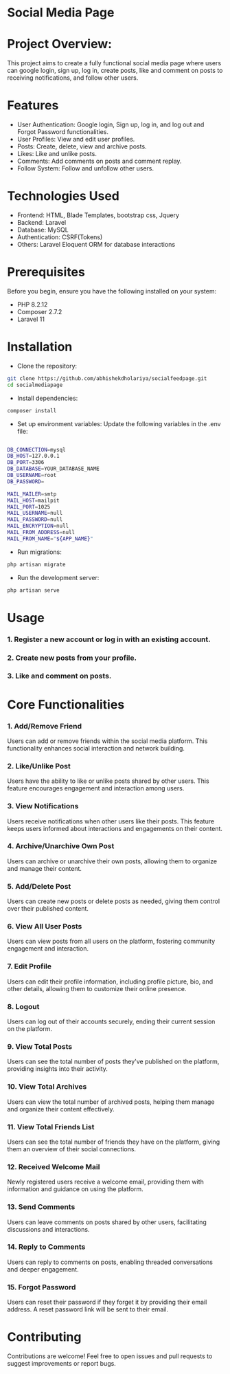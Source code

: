 # Social Media Page


# Project Overview:
This project aims to create a fully functional social media page where users can google login, sign up, log in, create posts, like and comment on posts to receiving notifications, and follow other users.

# Features
- User Authentication: Google login, Sign up, log in, and log out and Forgot Password functionalities.
- User Profiles: View and edit user profiles.
- Posts: Create, delete, view and archive posts.
- Likes: Like and unlike posts.
- Comments: Add comments on posts and comment replay.
- Follow System: Follow and unfollow other users.

# Technologies Used
- Frontend:
 HTML,
 Blade Templates,
 bootstrap css,
 Jquery
- Backend:
Laravel
- Database:
 MySQL
- Authentication:
 CSRF(Tokens)
- Others:
 Laravel Eloquent ORM for database interactions

#  Prerequisites
Before you begin, ensure you have the following installed on your system:
- PHP 8.2.12
- Composer 2.7.2
- Laravel 11

# Installation
- Clone the repository:
```bash
git clone https://github.com/abhishekdholariya/socialfeedpage.git
cd socialmediapage
```

- Install dependencies:
```bash
composer install
```

- Set up environment variables:
Update the following variables in the .env file:
```bash

DB_CONNECTION=mysql
DB_HOST=127.0.0.1
DB_PORT=3306
DB_DATABASE=YOUR_DATABASE_NAME
DB_USERNAME=root
DB_PASSWORD=

MAIL_MAILER=smtp
MAIL_HOST=mailpit
MAIL_PORT=1025
MAIL_USERNAME=null
MAIL_PASSWORD=null
MAIL_ENCRYPTION=null
MAIL_FROM_ADDRESS=null
MAIL_FROM_NAME="${APP_NAME}"
```
- Run migrations:
```bash
php artisan migrate
```

- Run the development server:
```bash
php artisan serve
``` 

# Usage
### 1. Register a new account or log in with an existing account.
### 2. Create new posts from your profile.
### 3. Like and comment on posts.

# Core Functionalities
### 1. Add/Remove Friend
Users can add or remove friends within the social media platform. This functionality enhances social interaction and network building.
### 2. Like/Unlike Post
Users have the ability to like or unlike posts shared by other users. This feature encourages engagement and interaction among users.
### 3. View Notifications
Users receive notifications when other users like their posts. This feature keeps users informed about interactions and engagements on their content.
### 4. Archive/Unarchive Own Post
Users can archive or unarchive their own posts, allowing them to organize and manage their content.
### 5. Add/Delete Post
Users can create new posts or delete posts as needed, giving them control over their published content.
### 6. View All User Posts
Users can view posts from all users on the platform, fostering community engagement and interaction.
### 7. Edit Profile
Users can edit their profile information, including profile picture, bio, and other details, allowing them to customize their online presence.
### 8. Logout
Users can log out of their accounts securely, ending their current session on the platform.
### 9. View Total Posts
Users can see the total number of posts they've published on the platform, providing insights into their activity.
### 10. View Total Archives
Users can view the total number of archived posts, helping them manage and organize their content effectively.
### 11. View Total Friends List
Users can see the total number of friends they have on the platform, giving them an overview of their social connections.
### 12. Received Welcome Mail
Newly registered users receive a welcome email, providing them with information and guidance on using the platform.
### 13. Send Comments
Users can leave comments on posts shared by other users, facilitating discussions and interactions.
### 14. Reply to Comments
Users can reply to comments on posts, enabling threaded conversations and deeper engagement.
### 15. Forgot Password
Users can reset their password if they forget it by providing their email address. A reset password link will be sent to their email.

# Contributing
Contributions are welcome! Feel free to open issues and pull requests to suggest improvements or report bugs.


